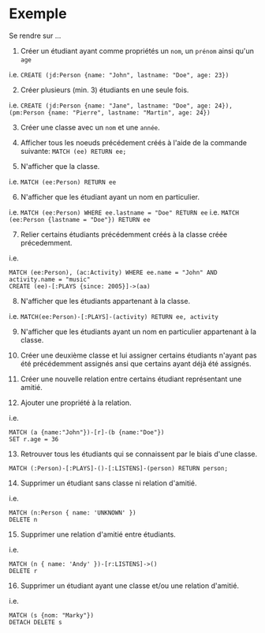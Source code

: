 # Exemple

Se rendre sur ...

1. Créer un étudiant ayant comme propriétés un `nom`, un `prénom` ainsi qu'un `age`

i.e. `CREATE (jd:Person {name: "John", lastname: "Doe", age: 23})`

2. Créer plusieurs (min. 3) étudiants en une seule fois.

i.e. `CREATE (jd:Person {name: "Jane", lastname: "Doe", age: 24}), (pm:Person {name: "Pierre", lastname: "Martin", age: 24})`

3. Créer une classe avec un `nom` et une `année`.

4. Afficher tous les noeuds précédement créés à l'aide de la commande suivante: `MATCH (ee) RETURN ee;`

5. N'afficher que la classe.

i.e. `MATCH (ee:Person) RETURN ee`

6. N'afficher que les étudiant ayant un nom en particulier.

i.e. `MATCH (ee:Person) WHERE ee.lastname = "Doe" RETURN ee`
i.e. `MATCH (ee:Person {lastname = "Doe"}) RETURN ee`

7. Relier certains étudiants précédemment créés à la classe créée précedemment.

i.e.
```
MATCH (ee:Person), (ac:Activity) WHERE ee.name = "John" AND activity.name = "music"
CREATE (ee)-[:PLAYS {since: 2005}]->(aa)
```

8. N'afficher que les étudiants appartenant à la classe.

i.e. `MATCH(ee:Person)-[:PLAYS]-(activity) RETURN ee, activity`

9. N'afficher que les étudiants ayant un nom en particulier appartenant à la classe.

10. Créer une deuxième classe et lui assigner certains étudiants n'ayant pas été précédemment assignés ansi que certains ayant déjà été assignés.

11. Créer une nouvelle relation entre certains étudiant représentant une amitié.

12. Ajouter une propriété à la relation.

i.e.
```
MATCH (a {name:"John"})-[r]-(b {name:"Doe"})
SET r.age = 36
```

13. Retrouver tous les étudiants qui se connaissent par le biais d'une classe.

`MATCH (:Person)-[:PLAYS]-()-[:LISTENS]-(person) RETURN person;`

14. Supprimer un étudiant sans classe ni relation d'amitié.

i.e.
```
MATCH (n:Person { name: 'UNKNOWN' })
DELETE n
```

15. Supprimer une relation d'amitié entre étudiants.

i.e.
```
MATCH (n { name: 'Andy' })-[r:LISTENS]->()
DELETE r
```

16. Supprimer un étudiant ayant une classe et/ou une relation d'amitié.

i.e.
```
MATCH (s {nom: "Marky"})
DETACH DELETE s
```
